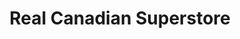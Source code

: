 ---
title: "Real Canadian Superstore"
url: /calgary/real-canadian-superstore-signal-hill-centre-sw/
shop: Supermarkt
---